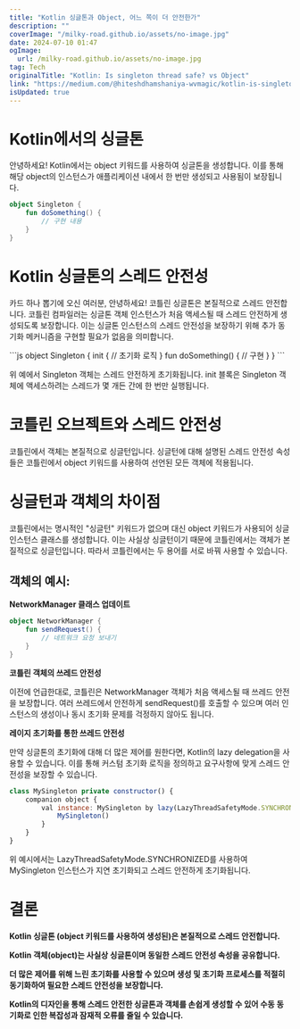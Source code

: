 ```yaml
---
title: "Kotlin 싱글톤과 Object, 어느 쪽이 더 안전한가"
description: ""
coverImage: "/milky-road.github.io/assets/no-image.jpg"
date: 2024-07-10 01:47
ogImage: 
  url: /milky-road.github.io/assets/no-image.jpg
tag: Tech
originalTitle: "Kotlin: Is singleton thread safe? vs Object"
link: "https://medium.com/@hiteshdhamshaniya-wvmagic/kotlin-is-singleton-tread-safe-vs-object-3414d8e79259"
isUpdated: true
---
```






# Kotlin에서의 싱글톤

안녕하세요! Kotlin에서는 object 키워드를 사용하여 싱글톤을 생성합니다. 이를 통해 해당 object의 인스턴스가 애플리케이션 내에서 한 번만 생성되고 사용됨이 보장됩니다.

```kotlin
object Singleton {
    fun doSomething() {
        // 구현 내용
    }
}
```

# Kotlin 싱글톤의 스레드 안전성

<div class="content-ad"></div>

카드 하나 뽑기에 오신 여러분, 안녕하세요! 코틀린 싱글톤은 본질적으로 스레드 안전합니다. 코틀린 컴파일러는 싱글톤 객체 인스턴스가 처음 액세스될 때 스레드 안전하게 생성되도록 보장합니다. 이는 싱글톤 인스턴스의 스레드 안전성을 보장하기 위해 추가 동기화 메커니즘을 구현할 필요가 없음을 의미합니다.

\`\`\`js
object Singleton {
    init {
        // 초기화 로직
    }
    fun doSomething() {
        // 구현
    }
}
\`\`\`

위 예에서 Singleton 객체는 스레드 안전하게 초기화됩니다. init 블록은 Singleton 객체에 액세스하려는 스레드가 몇 개든 간에 한 번만 실행됩니다.

# 코틀린 오브젝트와 스레드 안전성

<div class="content-ad"></div>

코틀린에서 객체는 본질적으로 싱글턴입니다. 싱글턴에 대해 설명된 스레드 안전성 속성들은 코틀린에서 object 키워드를 사용하여 선언된 모든 객체에 적용됩니다.

# 싱글턴과 객체의 차이점

코틀린에서는 명시적인 "싱글턴" 키워드가 없으며 대신 object 키워드가 사용되어 싱글 인스턴스 클래스를 생성합니다. 이는 사실상 싱글턴이기 때문에 코틀린에서는 객체가 본질적으로 싱글턴입니다. 따라서 코틀린에서는 두 용어를 서로 바꿔 사용할 수 있습니다.

## 객체의 예시:

<div class="content-ad"></div>

**NetworkManager 클래스 업데이트**

```kotlin
object NetworkManager {
    fun sendRequest() {
        // 네트워크 요청 보내기
    }
}
```

**코틀린 객체의 쓰레드 안전성**

이전에 언급한대로, 코틀린은 NetworkManager 객체가 처음 액세스될 때 쓰레드 안전을 보장합니다. 여러 쓰레드에서 안전하게 sendRequest()를 호출할 수 있으며 여러 인스턴스의 생성이나 동시 초기화 문제를 걱정하지 않아도 됩니다.

**레이지 초기화를 통한 쓰레드 안전성**

<div class="content-ad"></div>

만약 싱글톤의 초기화에 대해 더 많은 제어를 원한다면, Kotlin의 lazy delegation을 사용할 수 있습니다. 이를 통해 커스텀 초기화 로직을 정의하고 요구사항에 맞게 스레드 안전성을 보장할 수 있습니다.

```javascript
class MySingleton private constructor() {
    companion object {
        val instance: MySingleton by lazy(LazyThreadSafetyMode.SYNCHRONIZED) {
            MySingleton()
        }
    }
}
```

위 예시에서는 LazyThreadSafetyMode.SYNCHRONIZED를 사용하여 MySingleton 인스턴스가 지연 초기화되고 스레드 안전하게 초기화됩니다.

# 결론

<div class="content-ad"></div>

**Kotlin 싱글톤 (object 키워드를 사용하여 생성된)은 본질적으로 스레드 안전합니다.**  

**Kotlin 객체(object)는 사실상 싱글톤이며 동일한 스레드 안전성 속성을 공유합니다.**  

**더 많은 제어를 위해 느린 초기화를 사용할 수 있으며 생성 및 초기화 프로세스를 적절히 동기화하여 필요한 스레드 안전성을 보장합니다.**  

**Kotlin의 디자인을 통해 스레드 안전한 싱글톤과 객체를 손쉽게 생성할 수 있어 수동 동기화로 인한 복잡성과 잠재적 오류를 줄일 수 있습니다.**  